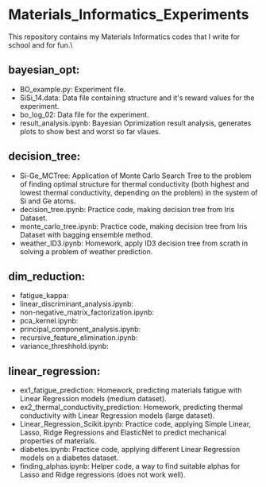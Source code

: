 # Materials_Informatics_Experiments
This repository contains my Materials Informatics codes that I write for school and for fun.\
## bayesian_opt:
* BO_example.py: Experiment file.
* SiSi_14.data: Data file containing structure and it's reward values for the experiment.
* bo_log_02: Data file for the experiment.
* result_analysis.ipynb: Bayesian Oprimization result analysis, generates plots to show best and worst so far vlaues.

## decision_tree:
* Si-Ge_MCTree: Application of Monte Carlo Search Tree to the problem of finding optimal structure for thermal conductivity (both highest and lowest thermal conductivity, depending on the problem) in the system of Si and Ge atoms.
* decision_tree.ipynb: Practice code, making decision tree from Iris Dataset.
* monte_carlo_tree.ipynb: Practice code, making decision tree from Iris Dataset with bagging ensemble method.
* weather_ID3.ipynb: Homework, apply ID3 decision tree from scrath in solving a problem of weather prediction.

## dim_reduction:
* fatigue_kappa: 
* linear_discriminant_analysis.ipynb:
* non-negative_matrix_factorization.ipynb:
* pca_kernel.ipynb:
* principal_component_analysis.ipynb:
* recursive_feature_elimination.ipynb:
* variance_threshhold.ipynb:

## linear_regression: 
* ex1_fatigue_prediction: Homework, predicting materials fatigue with Linear Regression models (medium dataset). 
* ex2_thermal_conductivity_prediction: Homework, predicting thermal conductivity with Linear Regression models (large dataset). 
* Linear_Regression_Scikit.ipynb: Practice code, applying Simple Linear, Lasso, Ridge Regressions and ElasticNet to predict mechanical properties of materials. 
* diabetes.ipynb: Practice code, applying different Linear Regression models on a diabetes dataset.
* finding_alphas.ipynb: Helper code, a way to find suitable alphas for Lasso and Ridge regressions (does not work well).
